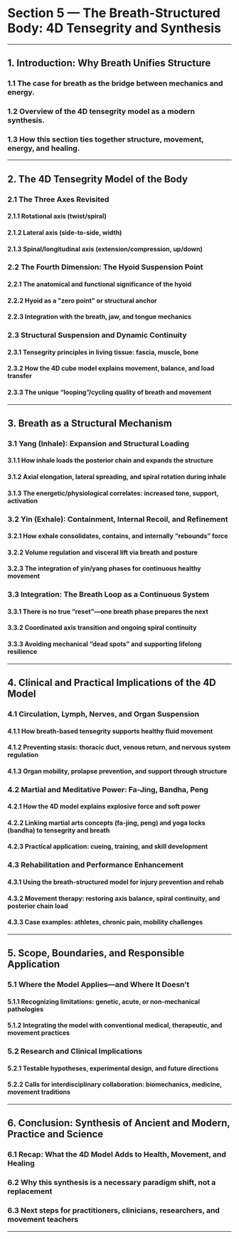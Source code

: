 # **Section 5 — The Breath-Structured Body: 4D Tensegrity and Synthesis**

---

## **1. Introduction: Why Breath Unifies Structure**

### 1.1 The case for breath as the bridge between mechanics and energy.

### 1.2 Overview of the 4D tensegrity model as a modern synthesis.

### 1.3 How this section ties together structure, movement, energy, and healing.

---

## **2. The 4D Tensegrity Model of the Body**

### 2.1 The Three Axes Revisited

#### 2.1.1 Rotational axis (twist/spiral)

#### 2.1.2 Lateral axis (side-to-side, width)

#### 2.1.3 Spinal/longitudinal axis (extension/compression, up/down)

### 2.2 The Fourth Dimension: The Hyoid Suspension Point

#### 2.2.1 The anatomical and functional significance of the hyoid

#### 2.2.2 Hyoid as a "zero point" or structural anchor

#### 2.2.3 Integration with the breath, jaw, and tongue mechanics

### 2.3 Structural Suspension and Dynamic Continuity

#### 2.3.1 Tensegrity principles in living tissue: fascia, muscle, bone

#### 2.3.2 How the 4D cube model explains movement, balance, and load transfer

#### 2.3.3 The unique “looping”/cycling quality of breath and movement

---

## **3. Breath as a Structural Mechanism**

### 3.1 Yang (Inhale): Expansion and Structural Loading

#### 3.1.1 How inhale loads the posterior chain and expands the structure

#### 3.1.2 Axial elongation, lateral spreading, and spiral rotation during inhale

#### 3.1.3 The energetic/physiological correlates: increased tone, support, activation

### 3.2 Yin (Exhale): Containment, Internal Recoil, and Refinement

#### 3.2.1 How exhale consolidates, contains, and internally “rebounds” force

#### 3.2.2 Volume regulation and visceral lift via breath and posture

#### 3.2.3 The integration of yin/yang phases for continuous healthy movement

### 3.3 Integration: The Breath Loop as a Continuous System

#### 3.3.1 There is no true “reset”—one breath phase prepares the next

#### 3.3.2 Coordinated axis transition and ongoing spiral continuity

#### 3.3.3 Avoiding mechanical “dead spots” and supporting lifelong resilience

---

## **4. Clinical and Practical Implications of the 4D Model**

### 4.1 Circulation, Lymph, Nerves, and Organ Suspension

#### 4.1.1 How breath-based tensegrity supports healthy fluid movement

#### 4.1.2 Preventing stasis: thoracic duct, venous return, and nervous system regulation

#### 4.1.3 Organ mobility, prolapse prevention, and support through structure

### 4.2 Martial and Meditative Power: Fa-Jing, Bandha, Peng

#### 4.2.1 How the 4D model explains explosive force and soft power

#### 4.2.2 Linking martial arts concepts (fa-jing, peng) and yoga locks (bandha) to tensegrity and breath

#### 4.2.3 Practical application: cueing, training, and skill development

### 4.3 Rehabilitation and Performance Enhancement

#### 4.3.1 Using the breath-structured model for injury prevention and rehab

#### 4.3.2 Movement therapy: restoring axis balance, spiral continuity, and posterior chain load

#### 4.3.3 Case examples: athletes, chronic pain, mobility challenges

---

## **5. Scope, Boundaries, and Responsible Application**

### 5.1 Where the Model Applies—and Where It Doesn’t

#### 5.1.1 Recognizing limitations: genetic, acute, or non-mechanical pathologies

#### 5.1.2 Integrating the model with conventional medical, therapeutic, and movement practices

### 5.2 Research and Clinical Implications

#### 5.2.1 Testable hypotheses, experimental design, and future directions

#### 5.2.2 Calls for interdisciplinary collaboration: biomechanics, medicine, movement traditions

---

## **6. Conclusion: Synthesis of Ancient and Modern, Practice and Science**

### 6.1 Recap: What the 4D Model Adds to Health, Movement, and Healing

### 6.2 Why this synthesis is a necessary paradigm shift, not a replacement

### 6.3 Next steps for practitioners, clinicians, researchers, and movement teachers

---


